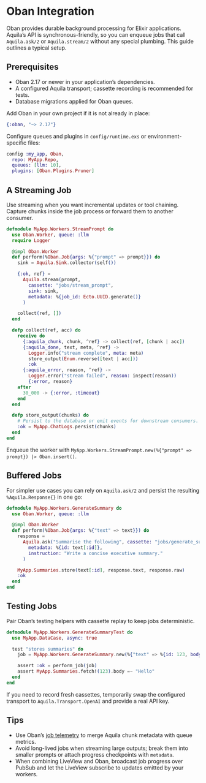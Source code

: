 # Oban Integration

Oban provides durable background processing for Elixir applications. Aquila’s
API is synchronous-friendly, so you can enqueue jobs that call `Aquila.ask/2`
or `Aquila.stream/2` without any special plumbing. This guide outlines a
typical setup.

## Prerequisites

- Oban 2.17 or newer in your application’s dependencies.
- A configured Aquila transport; cassette recording is recommended for tests.
- Database migrations applied for Oban queues.

Add Oban in your own project if it is not already in place:

```elixir
{:oban, "~> 2.17"}
```

Configure queues and plugins in `config/runtime.exs` or environment-specific
files:

```elixir
config :my_app, Oban,
  repo: MyApp.Repo,
  queues: [llm: 10],
  plugins: [Oban.Plugins.Pruner]
```

## A Streaming Job

Use streaming when you want incremental updates or tool chaining. Capture
chunks inside the job process or forward them to another consumer.

```elixir
defmodule MyApp.Workers.StreamPrompt do
  use Oban.Worker, queue: :llm
  require Logger

  @impl Oban.Worker
  def perform(%Oban.Job{args: %{"prompt" => prompt}}) do
    sink = Aquila.Sink.collector(self())

    {:ok, ref} =
      Aquila.stream(prompt,
        cassette: "jobs/stream_prompt",
        sink: sink,
        metadata: %{job_id: Ecto.UUID.generate()}
      )

    collect(ref, [])
  end

  defp collect(ref, acc) do
    receive do
      {:aquila_chunk, chunk, ^ref} -> collect(ref, [chunk | acc])
      {:aquila_done, text, meta, ^ref} ->
        Logger.info("stream complete", meta: meta)
        store_output(Enum.reverse([text | acc]))
        :ok
      {:aquila_error, reason, ^ref} ->
        Logger.error("stream failed", reason: inspect(reason))
        {:error, reason}
    after
      30_000 -> {:error, :timeout}
    end
  end

  defp store_output(chunks) do
    # Persist to the database or emit events for downstream consumers.
    :ok = MyApp.ChatLogs.persist(chunks)
  end
end
```

Enqueue the worker with `MyApp.Workers.StreamPrompt.new(%{"prompt" => prompt}) |> Oban.insert()`.

## Buffered Jobs

For simpler use cases you can rely on `Aquila.ask/2` and persist the resulting
`%Aquila.Response{}` in one go:

```elixir
defmodule MyApp.Workers.GenerateSummary do
  use Oban.Worker, queue: :llm

  @impl Oban.Worker
  def perform(%Oban.Job{args: %{"text" => text}}) do
    response =
      Aquila.ask("Summarise the following", cassette: "jobs/generate_summary", tools: [],
        metadata: %{id: text[:id]},
        instruction: "Write a concise executive summary."
      )

    MyApp.Summaries.store(text[:id], response.text, response.raw)
    :ok
  end
end
```

## Testing Jobs

Pair Oban’s testing helpers with cassette replay to keep jobs deterministic.

```elixir
defmodule MyApp.Workers.GenerateSummaryTest do
  use MyApp.DataCase, async: true

  test "stores summaries" do
    job = MyApp.Workers.GenerateSummary.new(%{"text" => %{id: 123, body: "Hello"}})

    assert :ok = perform_job(job)
    assert MyApp.Summaries.fetch!(123).body =~ "Hello"
  end
end
```

If you need to record fresh cassettes, temporarily swap the configured
transport to `Aquila.Transport.OpenAI` and provide a real API key.

## Tips

- Use Oban’s [job telemetry](https://hexdocs.pm/oban/telemetry.html) to merge
  Aquila chunk metadata with queue metrics.
- Avoid long-lived jobs when streaming large outputs; break them into smaller
  prompts or attach progress checkpoints with `metadata`.
- When combining LiveView and Oban, broadcast job progress over PubSub and let
  the LiveView subscribe to updates emitted by your workers.
